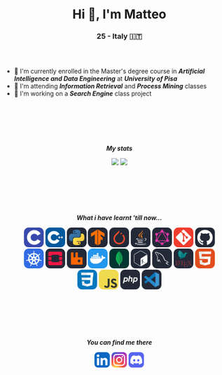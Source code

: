 <!-- TOP BANNER TO BE ADDED -->
<div>

</div>

<!-- General informations -->
<div>
<ul align="center">

# Hi 👋, I'm Matteo
### 25 - Italy 🇮🇹

</ul>
</div>

##
<br>
<!-- Other infos -->
<div>

- 🔭 I'm currently enrolled in the Master's degree course in ***Artificial Intelligence and Data Engineering*** at ***University of Pisa***
- 🌱 I'm attending ***Information Retrieval*** and ***Process Mining*** classes
- 🔧 I'm working on a ***Search Engine*** class project
</div>

<br><br>

##
<br>
<!-- Personal GitHub statistics -->
<div>
<ul align="center">

***My stats***
</ul>

<ul align="center", href="https://github.com/anuraghazra/github-readme-stats">
<img height=140, src="https://github-readme-stats.vercel.app/api/top-langs/?username=PatatoBy&layout=compact&theme=dark&size_weight=0.5&count_weight=0.5">
<img height=140, src = "https://github-readme-stats.vercel.app/api?username=PatatoBy&show_icons=true&theme=dark">
</ul>
</div>
<br><br>

##
<br>
<!-- Code and Tools -->
<div>
<ul align="center">

***What i have learnt 'till now...***  
</ul>

<ul align="center">
<img src="./icons/C.svg" width="45">
<img src="./icons/CPP.svg" width="45">
<img src="./icons/Python-Dark.svg" width="45">
<img src="./icons/TensorFlow-Dark.svg" width="45">
<img src="./icons/PyTorch-Dark.svg" width="45">
<img src="./icons/Java-Dark.svg" width="45">
<img src="./icons/GraphQL-Dark.svg" width="45">
<img src="./icons/Git.svg" width="45">
<img src="./icons/Github-Dark.svg" width="45">
<img src="./icons/Kubernetes.svg" width="45">
<img src="./icons/OpenStack-Dark.svg" width="45">
<img src="./icons/RabbitMQ-Dark.svg" width="45">
<img src="./icons/Docker.svg" width="45">
<img src="./icons/MongoDB.svg" width="45">
<img src="./icons/Bash-Dark.svg" width="45">
<img src="./icons/MySQL-Dark.svg" width="45">
<img src="./icons/LaTeX-Dark.svg" width="45">
<img src="./icons/HTML.svg" width="45">
<img src="./icons/CSS.svg" width="45">
<img src="./icons/JavaScript.svg" width="45">
<img src="./icons/PHP-Dark.svg" width="45">
<img src="./icons/VSCode-Dark.svg" width="45">
</ul>

</div>
<br><br>

##
<br>
<!-- MY SOCIAL NETWORKS -->
<div>
<ul align="center">

***You can find me there***
</ul>
<ul align="center">
<img href="" src="./icons/LinkedIn.svg" width="35">
<img href="" src="./icons/Instagram.svg" width="35">
<img href="" src="./icons/Discord.svg" width="35">
</ul>
</div>

<!-- BOTTOM BANNER TO BE ADDED -->
<div>
</div>
